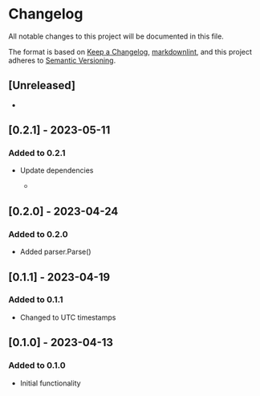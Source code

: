 # Changelog

All notable changes to this project will be documented in this file.

The format is based on [Keep a Changelog](https://keepachangelog.com/en/1.0.0/),
[markdownlint](https://dlaa.me/markdownlint/),
and this project adheres to [Semantic Versioning](https://semver.org/spec/v2.0.0.html).

## [Unreleased]

-

## [0.2.1] - 2023-05-11

### Added to 0.2.1

- Update dependencies

  -

## [0.2.0] - 2023-04-24

### Added to 0.2.0

- Added parser.Parse()

## [0.1.1] - 2023-04-19

### Added to 0.1.1

- Changed to UTC timestamps

## [0.1.0] - 2023-04-13

### Added to 0.1.0

- Initial functionality

